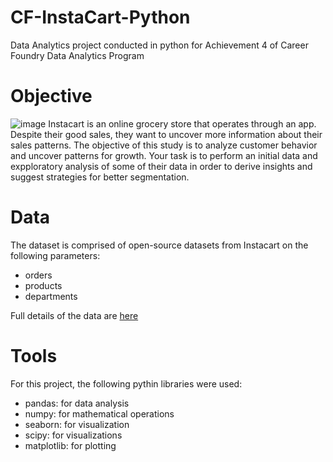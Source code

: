 # CF-InstaCart-Python
Data Analytics project conducted in python for Achievement 4 of Career Foundry Data Analytics Program
# Objective
![image](https://user-images.githubusercontent.com/118216284/201986353-c4c4476b-a1d0-4cdb-96fc-be0ac5f849b2.png)
Instacart is an online grocery store that operates through an app. Despite their good sales, they want to uncover more information about their sales patterns. The objective of this study is to analyze customer behavior and uncover patterns for growth.
Your task is to perform an initial data and expploratory analysis of some of their data in order to derive insights and suggest strategies for better segmentation.
# Data
The dataset is comprised of open-source datasets from Instacart on the following parameters:
  - orders
  - products
  - departments
 
 Full details of the data are [here](https://www.instacart.com/datasets/grocery-shopping-2017)
# Tools 
For this project, the following pythin libraries were used:
  - pandas: for data analysis
  - numpy: for mathematical operations
  - seaborn: for visualization
  - scipy: for visualizations
  - matplotlib: for plotting
